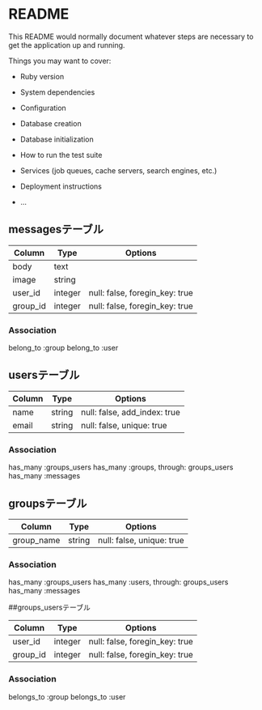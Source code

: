 # README

This README would normally document whatever steps are necessary to get the
application up and running.

Things you may want to cover:

* Ruby version

* System dependencies

* Configuration

* Database creation

* Database initialization

* How to run the test suite

* Services (job queues, cache servers, search engines, etc.)

* Deployment instructions

* ...

## messagesテーブル

| Column | Type | Options |
|--------|------|---------|
| body | text |
| image | string |
| user_id | integer | null: false, foregin_key: true |
| group_id | integer | null: false, foregin_key: true |

### Association

belong_to :group
belong_to :user

## usersテーブル

| Column | Type | Options |
|--------|------|---------|
| name | string | null: false, add_index: true |
| email | string | null: false, unique: true |

### Association

has_many :groups_users
has_many :groups, through: groups_users
has_many :messages

## groupsテーブル

| Column | Type | Options |
|--------|------|---------|
| group_name | string | null: false, unique: true |

### Association

has_many :groups_users
has_many :users, through: groups_users
has_many :messages

##groups_usersテーブル

| Column | Type | Options |
|--------|------|---------|
| user_id | integer | null: false, foregin_key: true |
| group_id | integer | null: false, foregin_key: true |

### Association

belongs_to :group
belongs_to :user
